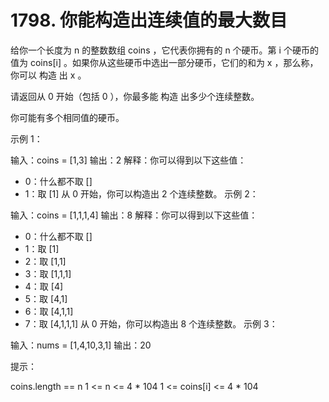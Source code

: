 # 1798. 你能构造出连续值的最大数目

给你一个长度为 n 的整数数组 coins ，它代表你拥有的 n 个硬币。第 i 个硬币的值为 coins[i] 。如果你从这些硬币中选出一部分硬币，它们的和为 x ，那么称，你可以 构造 出 x 。

请返回从 0 开始（包括 0 ），你最多能 构造 出多少个连续整数。

你可能有多个相同值的硬币。

 

示例 1：

输入：coins = [1,3]
输出：2
解释：你可以得到以下这些值：
- 0：什么都不取 []
- 1：取 [1]
从 0 开始，你可以构造出 2 个连续整数。
示例 2：

输入：coins = [1,1,1,4]
输出：8
解释：你可以得到以下这些值：
- 0：什么都不取 []
- 1：取 [1]
- 2：取 [1,1]
- 3：取 [1,1,1]
- 4：取 [4]
- 5：取 [4,1]
- 6：取 [4,1,1]
- 7：取 [4,1,1,1]
从 0 开始，你可以构造出 8 个连续整数。
示例 3：

输入：nums = [1,4,10,3,1]
输出：20
 

提示：

coins.length == n
1 <= n <= 4 * 104
1 <= coins[i] <= 4 * 104